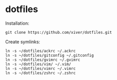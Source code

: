 # dotfiles

Installation:

	git clone https://github.com/xiver/dotfiles.git
	
Create symlinks:

	ln -s ~/dotfiles/ackrc ~/.ackrc
	ln -s ~/dotfiles/gitconfig ~/.gitconfig
	ln -s ~/dotfiles/gvimrc ~/.gvimrc
	ln -s ~/dotfiles/vim/ ~/.vim/
	ln -s ~/dotfiles/vimrc ~/.vimrc
	ln -s ~/dotfiles/zshrc ~/.zshrc

